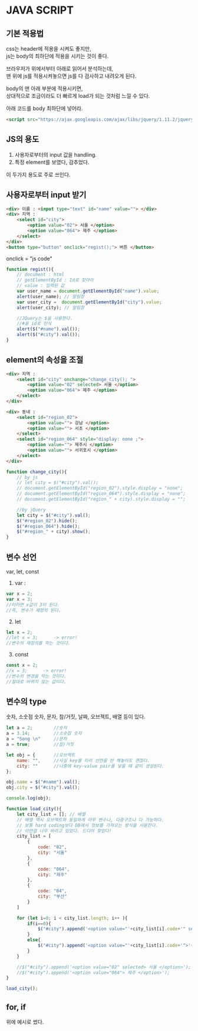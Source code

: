 # JAVA SCRIPT
## 기본 적용법
css는 header에 적용을 시켜도 좋지만,  
js는 body의 최하단에 적용을 시키는 것이 좋다.  

브라우저가 위에서부터 아래로 읽어서 분석하는데,  
맨 위에 js를 적용시켜놓으면 js를 다 검사하고 내려오게 된다.  

body의 맨 아래 부분에 적용시키면,  
상대적으로 조금이라도 더 빠르게 load가 되는 것처럼 느낄 수 있다.  

아래 코드를 body 최하단에 넣어라.
``` html
<script src="https://ajax.googleapis.com/ajax/libs/jquery/1.11.2/jquery.min.js"></script>
```

## JS의 용도
1. 사용자로부터의 input 값을 handling.
2. 특정 element를 보였다, 감추었다.  

이 두가지 용도로 주로 쓰인다.

## 사용자로부터 input 받기
``` html
<div> 이름 : <input type="text" id="name" value=""> </div>
<div> 지역 : 
    <select id="city">
        <option value="02"> 서울 </option>
        <option value="064"> 제주 </option>
    </select>
</div>
<button type="button" onclick="regist();"> 버튼 </button>
```
onclick = "js code"

``` js
function regist(){
    // document : html
    // getElementById : Id로 찾아라
    // value : 입력된 값
    var user_name = document.getElementById("name").value;
    alert(user_name); // 알림창
    var user_city =  document.getElementById("city").value;
    alert(user_city); // 알림창

    //JQuery는 $을 사용한다.
    //#을 id로 인식
    alert($("#name").val());
    alert($("#city").val());
}
```
## element의 속성을 조절
``` html
<div> 지역 : 
    <select id="city" onchange="change_city(); ">
        <option value="02" selected> 서울 </option>
        <option value="064"> 제주 </option>
    </select>
</div>

<div> 동네 : 
    <select id="region_02">
        <option value=""> 강남 </option>
        <option value=""> 서초 </option>
    </select>
    <select id="region_064" style="display: none ;">
        <option value=""> 제주시 </option>
        <option value=""> 서귀포시 </option>
    </select>
</div>
```

``` js
function change_city(){
    // by js
    // let city = $("#city").val();
    // document.getElementById("region_02").style.display = "none";
    // document.getElementById("region_064").style.display = "none";
    // document.getElementById("region_" + city).style.display = "";

    //by jQuery
    let city = $("#city").val();
    $("#region_02").hide();
    $("#region_064").hide();
    $("#region_" + city).show();
}
```

## 변수 선언
var, let, const

1. var :   
``` js
var x = 2;
var x = 3;
//이러면 x값이 3이 된다.
//즉, 변수가 재정의 된다.
```

2. let
``` js
let x = 2;
//let x = 3;      -> error!
//변수의 재정의를 막는 것이다.
```

3. const
``` js
const x = 2;
//x = 3;      -> error!
//변수의 변경을 막는 것이다.
//절대로 바뀌지 않는 값이다.
```

## 변수의 type
숫자, 소숫점 숫자, 문자, 참/거짓, 날짜, 오브젝트, 배열 등이 있다.  
``` js
let a = 2;        //숫자
a = 3.14;         //소숫점 숫자
a = "Song \n"     //문자
a = true;         //참/거짓

let obj = {       //오브젝트
    name: "",     //사실 key를 미리 선언을 안 해놓아도 괜찮다.
    city: ""      //나중에 key-value pair를 넣을 때 같이 생성된다.
};

obj.name = $("#name").val();
obj.city = $("#city").val();

console.log(obj);

function load_city(){
    let city_list = []; // 배열
    // 배열 역시 오브젝트와 동일하게 아무 변수나, 다중구조나 다 가능하다. 
    // 보통 hard coding보다 DB에서 정보를 가져오는 방식을 사용한다.
    // 이런걸 너무 바라고 있었다. 드디어 찾았다!
    city_list = [
        {
            code: "02",
            city: "서울"
        },
        {
            code: "064",
            city: "제주"
        },
        {
            code: "04",
            city: "부산"
        }
    ]

    for (let i=0; i < city_list.length; i++ ){
        if(i==0){
            $("#city").append('<option value="'+city_list[i].code+'" selected>'+city_list[i].city+'</option>');
        }
        else{
            $("#city").append('<option value="'+city_list[i].code+'">'+city_list[i].city+'</option>');
        }
    }

    //$("#city").append('<option value="02" selected> 서울 </option>');
    //$("#city").append('<option value="064"> 제주 </option>');
}

load_city();
```

## for, if
위에 예시로 썼다.

